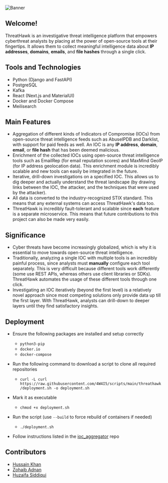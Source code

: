 ![Banner](https://user-images.githubusercontent.com/82387424/215805164-1d236cc5-ef1a-475a-a5da-15e142fedc09.png)

## Welcome!
ThreatHawk is an investigative threat intelligence platform that empowers cyberthreat analysts by placing at the power of open-source tools at their fingertips. It allows them to collect meaningful intelligence data about **IP addresses**, **domains**, **emails**, and **file hashes** through a single click.

## Tools and Technologies
- Python (Django and FastAPI)
- PostgreSQL
- Kafka
- React (Next.js and MaterialUI)
- Docker and Docker Compose
- Meilisearch

## Main Features
- Aggregation of different kinds of Indicators of Compromise (IOCs) from open-source threat intelligence feeds such as AbuseIPDB and Darklist, with support for paid feeds as well. An IOC is any **IP address**, **domain**, **email**, or **file hash** that has been deemed malicious. 
- Enrichment of the collected IOCs using open-source threat intelligence tools such as EmailRep (for email reputation scores) and MaxMind GeoIP (for IP address geolocation data). This enrichment module is incredibly scalable and new tools can easily be integrated in the future.
- Iterative, drill-down investigations on a specified IOC. This allows us to dig deeper and actually understand the threat landscape (by drawing links between the IOC, the attacker, and the techniques that were used by the attacker).
- All data is converted to the industry-recognized STIX standard. This means that any external systems can access ThreatHawk's data too.
- ThreatHawk is incredibly fault-tolerant and scalable since **each** feature is a separate microservice. This means that future contributions to this project can also be made very easily.

## Significance
- Cyber threats have become increasingly globalized, which is why it is essential to move towards open-source threat intelligence.
- Traditionally, analyzing a single IOC with multiple tools is an incredibly painful process, since analysts must **manually** configure each tool separately. This is very difficult because different tools work differently (some use REST APIs, whereas others use client libraries or SDKs). ThreatHawk automates the usage of these different tools through one click.
- Investigating an IOC iteratively (beyond the first level) is a relatively novel approach since most competing solutions only provide data up till the first layer. With ThreatHawk, analysts can drill-down to deeper layers until they find satisfactory insights. 

## Deployment
- Ensure the following packages are installed and setup correctly
  - `python3-pip`
  - `docker.io`
  - `docker-compose`

- Run the following command to download a script to clone all required repositories
   - `curl -L curl https://raw.githubusercontent.com/4W4I5/scripts/main/threathawk/deployment.sh -o deployment.sh`
- Mark it as executable
   - `chmod +x deployment.sh`
- Run the script (use `--build` to force rebuild of containers if needed)
   - `./deployment.sh`
- Follow instructions listed in the [ioc_aggregator](https://github.com/threathawkproject/ioc_aggregator) repo 


## Contributors
- [Hussain Khan](https://github.com/fear-the-reaper)
- [Zohaib Adnan](https://github.com/zohaibadnan137)
- [Huzaifa Siddiqui](https://github.com/mhuzaifa-2000)
